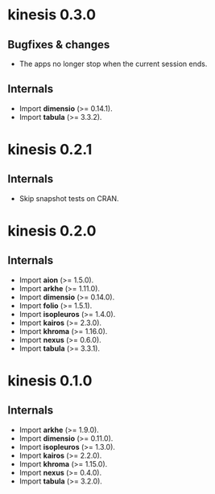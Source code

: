 # kinesis 0.3.0
## Bugfixes & changes
* The apps no longer stop when the current session ends.

## Internals
* Import **dimensio** (>= 0.14.1).
* Import **tabula** (>= 3.3.2).

# kinesis 0.2.1
## Internals
* Skip snapshot tests on CRAN.

# kinesis 0.2.0
## Internals
* Import **aion** (>= 1.5.0).
* Import **arkhe** (>= 1.11.0).
* Import **dimensio** (>= 0.14.0).
* Import **folio** (>= 1.5.1).
* Import **isopleuros** (>= 1.4.0).
* Import **kairos** (>= 2.3.0).
* Import **khroma** (>= 1.16.0).
* Import **nexus** (>= 0.6.0).
* Import **tabula** (>= 3.3.1).

# kinesis 0.1.0
## Internals
* Import **arkhe** (>= 1.9.0).
* Import **dimensio** (>= 0.11.0).
* Import **isopleuros** (>= 1.3.0).
* Import **kairos** (>= 2.2.0).
* Import **khroma** (>= 1.15.0).
* Import **nexus** (>= 0.4.0).
* Import **tabula** (>= 3.2.0).
